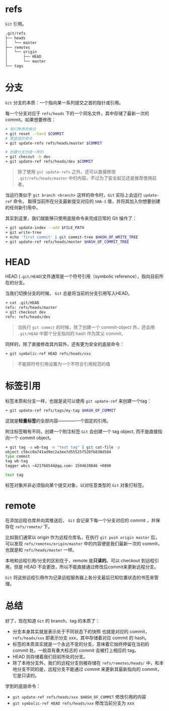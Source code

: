 # refs
`Git` 引用。
```sh
.git/refs
├── heads
│   └── master
├── remotes
│   └── origin
│       ├── HEAD
│       └── master
└── tags
```

# 分支
`Git` 分支的本质：一个指向某一系列提交之首的指针或引用。

每一个分支对应于 `refs/heads` 下的一个同名文件，其中存储了最新一次的 commit。如果想要修改：

```sh
# 我们熟悉的做法
➜ git reset --hard $COMMIT
# 更底层的命令
➜ git update-refs refs/heads/master $COMMIT

# 创建分支也是一样的
➜ git checout -b dev
➜ git update-ref refs/heads/dev $COMMIT
```
> 除了使用 `git update-refs` 之外，还可以直接修改 `.git/refs/heads/master` 中的内容，不过为了安全起见还是推荐使用前者。

当运行类似于 `git branch <branch>` 这样的命令时，`Git` 实际上会运行 `update-ref` 命令， 取得当前所在分支最新提交对应的 `SHA-1` 值，并将其加入你想要创建的任何新引用中。

其实到这里，我们就能够只使用底层命令来完成日常的 Git 操作了：
```sh
➜ git update-index --add $FILE_PATH
➜ git write-tree
➜ echo 'first commit' | git commit-tree $HASH_OF_WRITE_TREE
➜ git update-ref refs/heads/master $HASH_OF_COMMIT_TREE
```

# HEAD
HEAD (`.git/HEAD`)文件通常是一个符号引用（symbolic reference），指向目前所在的分支。

当我们切换分支的时候， `Git` 总是将当前的分支引用写入HEAD。
```sh
➜ cat .git/HEAD
refs: refs/heads/master
➜ git checkout dev
refs: refs/heads/dev
```
> 当执行 `git commit` 的时候，除了创建一个 commit-object 外，还会用 `.git/HEAD` 中那个分支指向的 hash 作为其父 commit。

同样的，除了直接修改其内容外，还有更为安全的底层命令：
```sh
➜ git symbolic-ref HEAD refs/heads/xxx
```
> 不能把符号引用设置为一个不符合引用规范的值


# 标签引用
标签本质和分支一样，也就是说可以使用 `git update-ref` 来创建一个tag：
```sh
➜ git update-ref refs/tags/my-tag $HASH_OF_COMMIT
```
这就是**轻量标签**的全部内容————一个固定的引用。

附注标签略有不同，创建一个附注标签 `Git` 会创建一个 tag object, 而不是直接指向一个 commit object。
```sh
➜ git tag -a wb-tag -m "test tag" | git cat-file -p
object c5bcc0a741ad9ec2a3ee7d55525f520fb838d584
type commit
tag wb-tag
tagger wbcs <421768544@qq.com> 1594639846 +0800

test tag
```
标签对象并非必须指向某个提交对象，以对任意类型的 `Git` 对象打标签。

# remote
在添加远程仓库并向其推送后， `Git` 会记录下每一个分支对应的 commit ，并保存在 `refs/remote/` 下。

比如我们通常以 origin 作为远程仓库名，在执行 `git push origin master` 后，可以发现 `refs/remotes/origin/master` 中的内容便是我们最新一次的 commit，也就是和 `refs/heads/master` 一样。

本地和远程引用/分支的区别在于，remote 是**只读的**。可以 checkout 到远程引用，但是 HEAD 不会更改，所以不能直接通过修改后commit来更新远程分支。

`Git` 将这些远程引用作为记录远程服务器上各分支最后已知位置状态的书签来管理。

# 总结
好了，现在知道 `Git` 的 branch、tag 的本质了：
+ 分支本身其实就是表示处于不同状态下的快照 也就是对应的 commit， `refs/heads/xxx` 即表示分支 xxx，其中存储着对应 commit 的 hash。
+ 标签的本质其实就是一个永远不变的分支，意味着它始终停留在当初的 commit 处，一般具有重大标志的 commit 会被打上相应的 tag。
+ HEAD 则存储着我们目前所处的分支。
+ 除了本地分支外，我们的远程分支则被存储在 `refs/remotes/heads/` 中，和本地分支不同的是，远程分支不能通过 commit 来更新其最新指向的 commit，它是只读的。

学到的底层命令：
+ `git update-ref refs/heads/xxx $HASH_OF_COMMIT` 修改引用的内容
+ `git symbolic-ref HEAD refs/heads/xxx` 修改当前分支为 xxx

